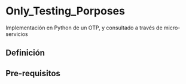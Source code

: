 # Only_Testing_Porposes
Implementación en Python de un OTP, y consultado a través de micro-servicios


## Definición


## Pre-requisitos


